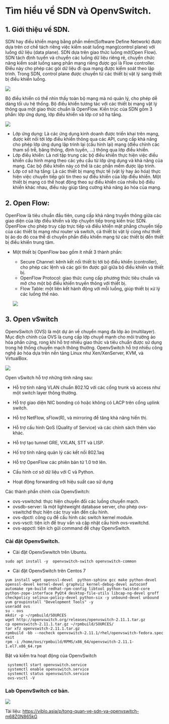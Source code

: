 # Tìm hiểu về SDN và OpenvSwitch.
## 1. Giới thiệu về SDN.
SDN hay điều khiển mạng bằng phần mềm(Software Define Network) được dựa trên cơ chế tách riêng việc kiểm soát luồng mạng(control plane) với luồng dữ liệu (data plane). SDN dựa trên giao thức luồng mở(Open Flow). SDN tách định tuyến và chuyển các luồng dữ liệu riêng rẽ, chuyển chức năng kiểm soát luồng sang phần mạng riêng được gọi là Flow controller. Điều này cho phép các gói dữ liệu đi qua mạng được kiểm soát theo lập trình. Trong SDN, control plane được chuyển từ các thiết bị vật lý sang thiết bị điều khiển luồng.

![](https://i.imgur.com/hBxWgjk.png)

Bộ điều khiển có thể nhìn thấy toàn bộ mạng mà nó quản lý, cho phép dễ dàng tối ưu hệ thống. Bộ điều khiển tương tác với các thiết bị mạng vật lý thông qua một giao thức chuẩn là OpenFlow. Kiến trúc của SDN gồm 3 phần: lớp ứng dụng, lớp điều khiển và lớp cơ sở hạ tầng.

![](https://i.imgur.com/EYy0PlJ.png)

- Lớp ứng dụng: Là các ứng dụng kinh doanh được triển khai trên mạng, được kết nối tới lớp điều khiển thông qua các API, cung cấp khả năng cho phép lớp ứng dụng lập trình lại (cấu hình lại) mạng (điều chỉnh các tham số trễ, băng thông, định tuyến, …) thông qua lớp điều khiển.
- Lớp điều khiển: Là nơi tập trung các bộ điều khiển thực hiện việc điều khiển cấu hình mạng theo các yêu cầu từ lớp ứng dụng và khả năng của mạng. Các bộ điều khiển này có thể là các phần mềm được lập trình.
- Lớp cơ sở hạ tầng: Là các thiết bị mạng thực tế (vật lý hay ảo hóa) thực hiện việc chuyển tiếp gói tin theo sự điều khiển của lớp điểu khiển. Một thiết bị mạng có thể hoạt động theo sự điều khiển của nhiều bộ điều khiển khác nhau, điều này giúp tăng cường khả năng ảo hóa của mạng.


## 2. Open Flow:
OpenFlow là tiêu chuẩn đầu tiên, cung cấp khả năng truyền thông giữa các giao diện của lớp điều khiển và lớp chuyển tiếp trong kiến trúc SDN. OpenFlow cho phép truy cập trực tiếp và điều khiển mặt phẳng chuyển tiếp của các thiết bị mạng như router và switch, cả thiết bị vật lý cũng như thiết bị ảo do đó coa thể di chuyển phần điều khiển mạng từ các thiết bị đến thiết bị điều khiển trung tâm.

- Một thiết bị OpenFlow bao gồm ít nhất 3 thành phần:

    - Secure Channel: kênh kết nối thiết bị tới bộ điều khiển (controller), cho phép các lệnh và các gói tin được gửi giữa bộ điều khiển và thiết bị.
    - OpenFlow Protocol: giao thức cung cấp phương thức tiêu chuẩn và mở cho một bộ điều khiển truyền thông với thiết bị.
    - Flow Table: một liên kết hành động với mỗi luồng, giúp thiết bị xử lý các luồng thế nào. 

    ![](https://i.imgur.com/ahj5KCV.png)

## 3. Open vSwitch
OpenvSwitch (OVS) là một dự án về chuyển mạng đa lớp ảo (multilayer). Mục đích chính của OVS là cung cấp lớp chuyể mạnh cho môi trường ảo hóa phần cứng, rong khi hỗ trợ nhiều giao thức và tiêu chuẩn được sử dụng trong hệ thống chuyển mạch thông thường. OpenvSwitch hỗ trợ nhiều công nghệ ảo hóa dựa trên nền tảng Linux như Xen/XenServer, KVM, và VirtualBox.

![](https://i.imgur.com/zsubnOy.png)

Open vSwitch hỗ trợ những tính năng sau:

-   Hỗ trợ tính năng VLAN chuẩn 802.1Q với các cổng trunk và access như một switch layer thông thường.
    
-   Hỗ trợ giao diện NIC bonding có hoặc không có LACP trên cổng uplink switch.
    
-   Hỗ trợ NetFlow, sFlow(R), và mirroring để tăng khả năng hiển thị.
    
-   Hỗ trợ cấu hình QoS (Quality of Service) và các chính sách thêm vào khác.
    
-   Hỗ trợ tạo tunnel GRE, VXLAN, STT và LISP.
    
-   Hố trợ tính năng quản lý các kết nối 802.1aq
    
-   Hỗ trợ OpenFlow các phiên bản từ 1.0 trở lên.
    
-   Cấu hình cơ sở dữ liệu với C và Python.

-   Hoạt động forwarding với hiệu suất cao sử dụng 

Các thành phần chính của OpenvSwitch:
- ovs-vswitchd: thực hiện chuyển đổi các luồng chuyển mạch.
- ovsdb-server: là một lightweight database server, cho phép ovs-vswitchd thực hiện các truy vấn đến cấu hình.
- ovs-dpctl: công cụ để cấu hình các switch kernel module.
- ovs-vsctl: tiện ích để truy vấn và cập nhật cấu hình ovs-vswitchd.
- ovs-appctl: tiện ích gửi command để chạy OpenvSwitch.


### Cài đặt OpenvSwitch.
- Cài đặt OpenvSwwitch trên Ubuntu.
```
sudo apt install -y  openvswitch-switch openvswitch-common 
```
- Cài đặt OpenvSwitch trên Centos 7
```
yum install wget openssl-devel  python-sphinx gcc make python-devel openssl-devel kernel-devel graphviz kernel-debug-devel autoconf automake rpm-build redhat-rpm-config libtool python-twisted-core python-zope-interface PyQt4 desktop-file-utils libcap-ng-devel groff checkpolicy selinux-policy-devel python-six -y unbound-devel unbound
yum groupinstall "Development Tools" -y
useradd ovs
su - ovs
mkdir -p ~/rpmbuild/SOURCES
wget http://openvswitch.org/releases/openvswitch-2.11.1.tar.gz
cp openvswitch-2.11.1.tar.gz ~/rpmbuild/SOURCES/
tar xfz openvswitch-2.11.1.tar.gz
rpmbuild -bb --nocheck openvswitch-2.11.1/rhel/openvswitch-fedora.spec
exit
rpm -i /home/ovs/rpmbuild/RPMS/x86_64/openvswitch-2.11.1-1.el7.x86_64.rpm 
```

Bật và kiểm tra hoạt động của OpenvSwitch
```
 systemctl start openvswitch.service
 systemctl enable openvswitch.service
 systemctl status openvswitch.service
 ovs-vsctl -V
```

### Lab OpenvSwitch cơ bản.





![](https://i.imgur.com/jKmnNwu.png)















Tài liệu:
https://viblo.asia/p/tong-quan-ve-sdn-va-openvswitch-m68Z0N865kG